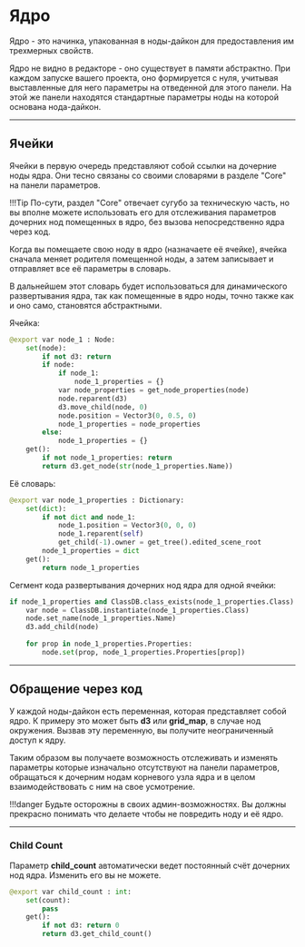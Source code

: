 # Ядро

Ядро - это начинка, упакованная в ноды-дайкон для предоставления им трехмерных свойств.

Ядро не видно в редакторе - оно существует в памяти абстрактно. При каждом запуске вашего проекта, оно формируется с нуля, учитывая выставленные для него параметры на отведенной для этого панели. На этой же панели  находятся стандартные параметры ноды на которой основана нода-дайкон.

---
## Ячейки

Ячейки в первую очередь представляют собой ссылки на дочерние ноды ядра.  Они тесно связаны со своими словарями в разделе "Core" на панели параметров. 

!!!Tip
	По-сути, раздел "Core" отвечает сугубо за техническую часть, но вы вполне можете использовать его для отслеживания параметров дочерних нод помещенных в ядро, без вызова непосредственно ядра через код.

Когда вы помещаете свою ноду в ядро (назначаете её ячейке), ячейка сначала меняет родителя помещенной ноды, а затем записывает и отправляет все её параметры в словарь. 

В дальнейшем этот словарь будет использоваться для динамического развертывания ядра, так как помещенные в ядро ноды, точно также как и оно само, становятся абстрактными.

Ячейка:
```python
@export var node_1 : Node:
	set(node):
		if not d3: return
		if node:
			if node_1:
				node_1_properties = {}
			var node_properties = get_node_properties(node)
			node.reparent(d3)
			d3.move_child(node, 0)
			node.position = Vector3(0, 0.5, 0)
			node_1_properties = node_properties
		else:
			node_1_properties = {}
	get():
		if not node_1_properties: return
		return d3.get_node(str(node_1_properties.Name))
```

Её словарь:
```python
@export var node_1_properties : Dictionary:
	set(dict):
		if not dict and node_1:
			node_1.position = Vector3(0, 0, 0)
			node_1.reparent(self)
			get_child(-1).owner = get_tree().edited_scene_root
		node_1_properties = dict
	get():
		return node_1_properties
```

Сегмент кода развертывания дочерних нод ядра для одной ячейки:
```python
if node_1_properties and ClassDB.class_exists(node_1_properties.Class):
	var node = ClassDB.instantiate(node_1_properties.Class)
	node.set_name(node_1_properties.Name)
	d3.add_child(node)
		
	for prop in node_1_properties.Properties:
		node.set(prop, node_1_properties.Properties[prop])
```

---
## Обращение через код

У каждой ноды-дайкон есть переменная, которая представляет собой ядро. К примеру это может быть **d3** или **grid_map**, в случае нод окружения. Вызвав эту переменную, вы получите неограниченный доступ к ядру.

Таким образом вы получаете возможность отслеживать и изменять параметры которые изначально отсутствуют на панели параметров, обращаться к дочерним нодам корневого узла ядра и в целом взаимодействовать с ним на свое усмотрение.

!!!danger
	Будьте осторожны в своих админ-возможностях. Вы должны прекрасно понимать что делаете чтобы не повредить ноду и её ядро.

---
### Child Count

Параметр **child_count** автоматически ведет постоянный счёт дочерних нод ядра. Изменить его вы не можете.

```python
@export var child_count : int:
	set(count):
		pass
	get():
		if not d3: return 0
		return d3.get_child_count()
```

